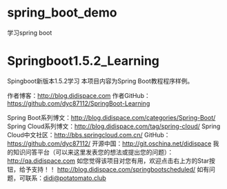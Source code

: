 # spring_boot_demo
学习spring boot

# Springboot1.5.2_Learning
Spingboot新版本1.5.2学习
本项目内容为Spring Boot教程程序样例。

作者博客：http://blog.didispace.com 作者GitHub：https://github.com/dyc87112/SpringBoot-Learning

Spring Boot系列博文：http://blog.didispace.com/categories/Spring-Boot/
Spring Cloud系列博文：http://blog.didispace.com/tag/spring-cloud/
Spring Cloud中文社区：http://bbs.springcloud.com.cn/
GitHub：https://github.com/dyc87112/
开源中国：http://git.oschina.net/didispace
我的知识问答平台（可以来这里发表您的想法或提出您的问题）：http://qa.didispace.com
如您觉得该项目对您有用，欢迎点击右上方的Star按钮，给予支持！！
http://blog.didispace.com/springbootscheduled/
如有问题，可联系：didi@potatomato.club

